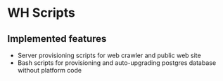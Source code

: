 # WH Scripts

Implemented features
-------------
* Server provisioning scripts for web crawler and public web site
* Bash scripts for provisioning and auto-upgrading postgres database without platform code
